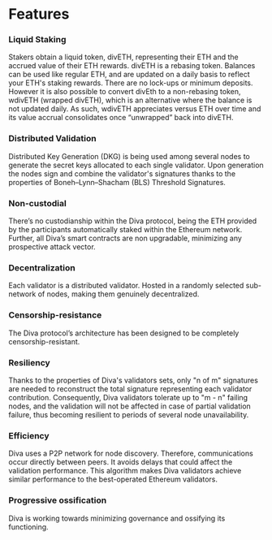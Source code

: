 

# Features



### **Liquid Staking**

Stakers obtain a liquid token, divETH, representing their ETH and the accrued value of their ETH rewards. divETH is a rebasing token. Balances can be used like regular ETH, and are updated on a daily basis to reflect your ETH's staking rewards. There are no lock-ups or minimum deposits. However it is also possible to convert divEth to a non-rebasing token, wdivETH (wrapped divETH), which is an alternative where the balance is not updated daily. As such, wdivETH appreciates versus ETH over time and its value accrual consolidates once “unwrapped” back into divETH.

### **Distributed Validation** 
Distributed Key Generation (DKG) is being used among several nodes to generate the secret keys allocated to each single validator. Upon generation the nodes sign and combine the validator's signatures thanks to the properties of Boneh–Lynn–Shacham (BLS) Threshold Signatures.

### **Non-custodial**
There’s no custodianship within the Diva protocol, being the ETH provided by the participants automatically staked within the Ethereum network. Further, all Diva’s smart contracts are non upgradable, minimizing any prospective attack vector.

### **Decentralization**
Each validator is a distributed validator. Hosted in a randomly selected sub-network of nodes, making them genuinely decentralized.

### **Censorship-resistance**
The Diva protocol’s architecture has been designed to be completely censorship-resistant. 

### **Resiliency**
Thanks to the properties of Diva's validators sets, only "n of m" signatures are needed to reconstruct the total signature representing each validator contribution. Consequently, Diva validators tolerate up to "m - n" failing nodes, and the validation will not be affected in case of partial validation failure, thus becoming resilient to periods of several node unavailability.

###  **Efficiency**
Diva uses a P2P network for node discovery. Therefore, communications occur directly between peers. It avoids delays that could affect the validation performance. This algorithm makes Diva validators achieve similar performance to the best-operated Ethereum validators.

### **Progressive ossification**
Diva is working towards minimizing governance and ossifying its functioning.
